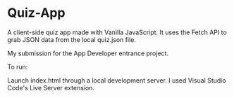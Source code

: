 # Quiz-App
A client-side quiz app made with Vanilla JavaScript. It uses the Fetch API to grab JSON data from the local quiz.json file.

My submission for the App Developer entrance project.

To run:

Launch index.html through a local development server.
I used Visual Studio Code's Live Server extension.
